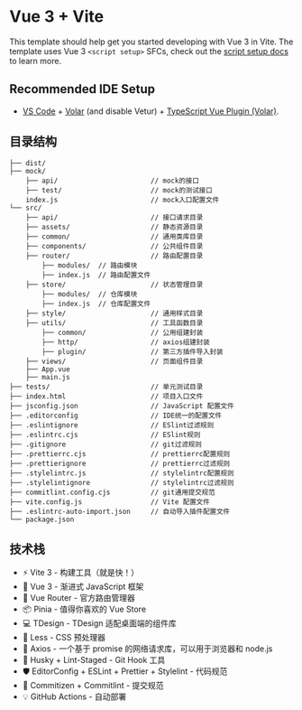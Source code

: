 # Vue 3 + Vite

This template should help get you started developing with Vue 3 in Vite. The template uses Vue 3 `<script setup>` SFCs, check out the [script setup docs](https://v3.vuejs.org/api/sfc-script-setup.html#sfc-script-setup) to learn more.

## Recommended IDE Setup

- [VS Code](https://code.visualstudio.com/) + [Volar](https://marketplace.visualstudio.com/items?itemName=Vue.volar) (and disable Vetur) + [TypeScript Vue Plugin (Volar)](https://marketplace.visualstudio.com/items?itemName=Vue.vscode-typescript-vue-plugin).

## 目录结构

```
├── dist/
├── mock/
    ├── api/                       // mock的接口
    ├── test/                      // mock的测试接口
    index.js                       // mock入口配置文件
└── src/
    ├── api/                       // 接口请求目录
    ├── assets/                    // 静态资源目录
    ├── common/                    // 通用类库目录
    ├── components/                // 公共组件目录
    ├── router/                    // 路由配置目录
    	├── modules/  // 路由模块
        ├── index.js  // 路由配置文件
    ├── store/                     // 状态管理目录
        ├── modules/  // 仓库模块
        ├── index.js  // 仓库配置文件
    ├── style/                     // 通用样式目录
    ├── utils/                     // 工具函数目录
        ├── common/                // 公用组建封装
        ├── http/                  // axios组建封装
        ├── plugin/                // 第三方插件导入封装
    ├── views/                     // 页面组件目录
    ├── App.vue
    ├── main.js
├── tests/                         // 单元测试目录
├── index.html                     // 项目入口文件
├── jsconfig.json                  // JavaScript 配置文件
├── .editorconfig                  // IDE统一的配置文件
├── .eslintignore                  // ESlint过滤规则
├── .eslintrc.cjs                  // ESlint规则
├── .gitignore                     // git过滤规则
├── .prettierrc.cjs                // prettierrc配置规则
├── .prettierignore                // prettierrc过滤规则
├── .stylelintrc.js                // stylelintrc配置规则
├── .stylelintignore               // stylelintrc过滤规则
├── commitlint.config.cjs          // git通用提交规范
├── vite.config.js                 // Vite 配置文件
├── .eslintrc-auto-import.json     // 自动导入插件配置文件
└── package.json
```

## 技术栈

- ⚡️ Vite 3 - 构建工具（就是快！）
- 🖖 Vue 3 - 渐进式 JavaScript 框架
- 🚦 Vue Router - 官方路由管理器
- 📦 Pinia - 值得你喜欢的 Vue Store
- 💻 TDesign - TDesign 适配桌面端的组件库
- 🎨 Less - CSS 预处理器
- 🔗 Axios - 一个基于 promise 的网络请求库，可以用于浏览器和 node.js
- 🧰 Husky + Lint-Staged - Git Hook 工具
- 🛡️ EditorConfig + ESLint + Prettier + Stylelint - 代码规范
- 🔨 Commitizen + Commitlint - 提交规范
- 💡 GitHub Actions - 自动部署
